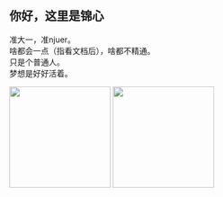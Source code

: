 ## 你好，这里是锦心

准大一，准njuer。   
啥都会一点（指看文档后），啥都不精通。   
只是个普通人。  
梦想是好好活着。

<img src="https://github-readme-stats.vercel.app/api?username=Lhcfl&count_private=true&show_icons=true" height="180px"></img>
<img src="https://github-readme-stats.vercel.app/api/top-langs/?username=Lhcfl&layout=compact" height="180px"><img>
